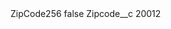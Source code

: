 <?xml version="1.0" encoding="UTF-8"?>
<CustomMetadata xmlns="http://soap.sforce.com/2006/04/metadata" xmlns:xsi="http://www.w3.org/2001/XMLSchema-instance" xmlns:xsd="http://www.w3.org/2001/XMLSchema">
    <label>ZipCode256</label>
    <protected>false</protected>
    <values>
        <field>Zipcode__c</field>
        <value xsi:type="xsd:string">20012</value>
    </values>
</CustomMetadata>
